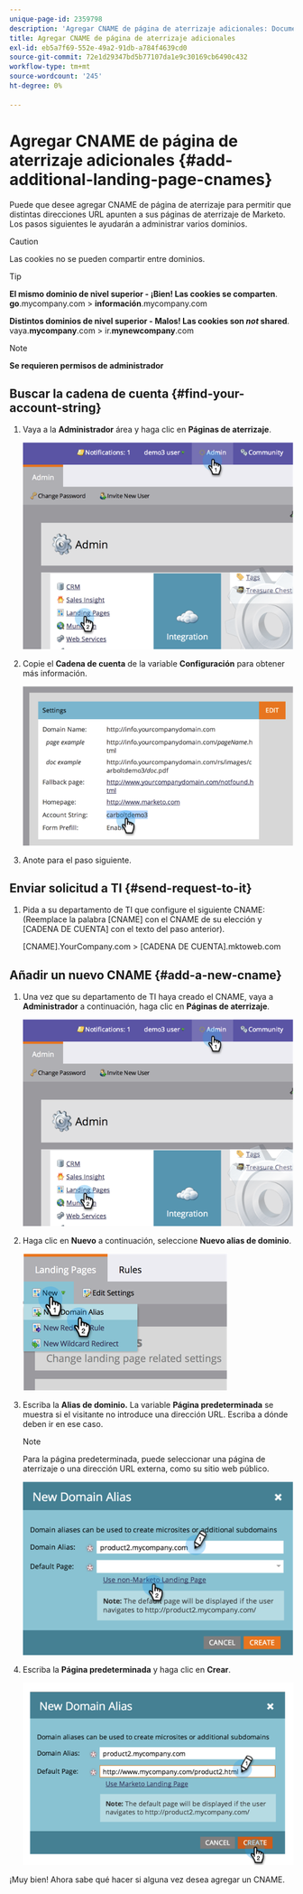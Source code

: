 ```yaml
---
unique-page-id: 2359798
description: 'Agregar CNAME de página de aterrizaje adicionales: Documentos de Marketo: Documentación del producto'
title: Agregar CNAME de página de aterrizaje adicionales
exl-id: eb5a7f69-552e-49a2-91db-a784f4639cd0
source-git-commit: 72e1d29347bd5b77107da1e9c30169cb6490c432
workflow-type: tm+mt
source-wordcount: '245'
ht-degree: 0%

---
```


# Agregar CNAME de página de aterrizaje adicionales {#add-additional-landing-page-cnames}

Puede que desee agregar CNAME de página de aterrizaje para permitir que distintas direcciones URL apunten a sus páginas de aterrizaje de Marketo. Los pasos siguientes le ayudarán a administrar varios dominios.

>[!CAUTION]
>
>Las cookies no se pueden compartir entre dominios.

>[!TIP]
>
>**El mismo dominio de nivel superior - ¡Bien! Las cookies se comparten**.<br/> **go**.mycompany.com > **información**.mycompany.com
>
>**Distintos dominios de nivel superior - Malos! Las cookies son _not_ shared**.<br/> vaya.**mycompany**.com > ir.**mynewcompany**.com

>[!NOTE]
>
>**Se requieren permisos de administrador**

## Buscar la cadena de cuenta {#find-your-account-string}

1. Vaya a la **Administrador** área y haga clic en **Páginas de aterrizaje**.

   ![](assets/image2014-9-16-15-3a19-3a54.png)

1. Copie el **Cadena de cuenta** de la variable **Configuración** para obtener más información.

   ![](assets/image2014-9-16-15-3a20-3a2.png)

1. Anote para el paso siguiente.

## Enviar solicitud a TI {#send-request-to-it}

1. Pida a su departamento de TI que configure el siguiente CNAME: (Reemplace la palabra [CNAME] con el CNAME de su elección y [CADENA DE CUENTA] con el texto del paso anterior).

   [CNAME].YourCompany.com > [CADENA DE CUENTA].mktoweb.com

## Añadir un nuevo CNAME {#add-a-new-cname}

1. Una vez que su departamento de TI haya creado el CNAME, vaya a **Administrador** a continuación, haga clic en **Páginas de aterrizaje**.

   ![](assets/image2014-9-16-15-3a20-3a20.png)

1. Haga clic en **Nuevo** a continuación, seleccione **Nuevo alias de dominio**.

   ![](assets/image2014-9-16-15-3a20-3a28.png)

1. Escriba la **Alias de dominio.** La variable **Página predeterminada** se muestra si el visitante no introduce una dirección URL. Escriba a dónde deben ir en ese caso.

   >[!NOTE]
   >
   >Para la página predeterminada, puede seleccionar una página de aterrizaje o una dirección URL externa, como su sitio web público.

   ![](assets/image2014-9-16-15-3a20-3a36.png)

1. Escriba la **Página predeterminada** y haga clic en **Crear**.

   ![](assets/image2014-9-16-15-3a20-3a43.png)

¡Muy bien! Ahora sabe qué hacer si alguna vez desea agregar un CNAME.
